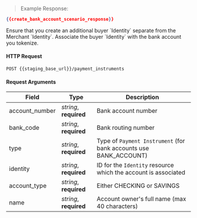 > Example Response:

```json
{{create_bank_account_scenario_response}}
```

<aside class="warning">
 Ensure that you create an additional buyer `Identity` separate from the Merchant `Identity`. Associate the buyer `Identity` with the bank account you tokenize.  
</aside>


#### HTTP Request

`POST {{staging_base_url}}/payment_instruments`

#### Request Arguments

Field | Type | Description
----- | ---- | -----------
account_number | *string*, **required** | Bank account number
bank_code | *string*, **required** | Bank routing number
type | *string*, **required** | Type of `Payment Instrument` (for bank accounts use BANK_ACCOUNT)
identity | *string*, **required**| ID for the `Identity` resource which the account is associated
account_type | *string*, **required** | Either CHECKING or SAVINGS
name | *string*, **required** | Account owner's full name (max 40 characters)